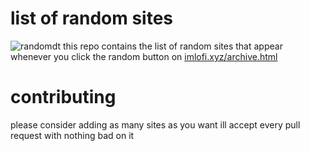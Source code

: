 # list of random sites
![randomdt](http://imlofi.xyz/assets/randomt.png)
this repo contains the list of random sites that appear whenever you click the random button on [imlofi.xyz/archive.html](http://imlofi.xyz/archive.html)


# contributing

please consider adding as many sites as you want ill accept every pull request with nothing bad on it
